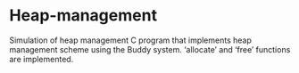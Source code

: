 # Heap-management
Simulation of heap management
C program that implements heap management scheme using the Buddy system. ‘allocate’ and ‘free’ functions are implemented.
